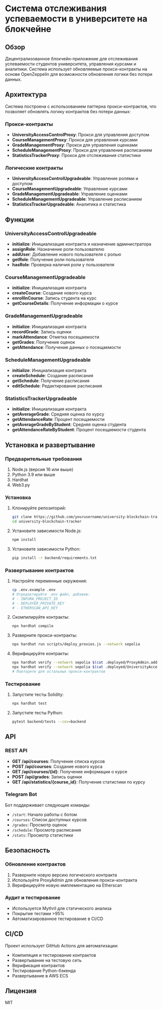 # Система отслеживания успеваемости в университете на блокчейне

## Обзор
Децентрализованное блокчейн-приложение для отслеживания успеваемости студентов университета, управления курсами и аналитики. Система использует обновляемые прокси-контракты на основе OpenZeppelin для возможности обновления логики без потери данных.

## Архитектура
Система построена с использованием паттерна прокси-контрактов, что позволяет обновлять логику контрактов без потери данных:

### Прокси-контракты
- **UniversityAccessControlProxy**: Прокси для управления доступом
- **CourseManagementProxy**: Прокси для управления курсами
- **GradeManagementProxy**: Прокси для управления оценками
- **ScheduleManagementProxy**: Прокси для управления расписанием
- **StatisticsTrackerProxy**: Прокси для отслеживания статистики

### Логические контракты
- **UniversityAccessControlUpgradeable**: Управление ролями и доступом
- **CourseManagementUpgradeable**: Управление курсами
- **GradeManagementUpgradeable**: Управление оценками
- **ScheduleManagementUpgradeable**: Управление расписанием
- **StatisticsTrackerUpgradeable**: Аналитика и статистика

## Функции

### UniversityAccessControlUpgradeable
- **initialize**: Инициализация контракта и назначение администратора
- **assignRole**: Назначение роли пользователю
- **addUser**: Добавление нового пользователя с ролью
- **getRole**: Получение роли пользователя
- **hasRole**: Проверка наличия роли у пользователя

### CourseManagementUpgradeable
- **initialize**: Инициализация контракта
- **createCourse**: Создание нового курса
- **enrollInCourse**: Запись студента на курс
- **getCourseDetails**: Получение информации о курсе

### GradeManagementUpgradeable
- **initialize**: Инициализация контракта
- **recordGrade**: Запись оценки
- **markAttendance**: Отметка посещаемости
- **getGrades**: Получение оценок
- **getAttendance**: Получение данных о посещаемости

### ScheduleManagementUpgradeable
- **initialize**: Инициализация контракта
- **createSchedule**: Создание расписания
- **getSchedule**: Получение расписания
- **editSchedule**: Редактирование расписания

### StatisticsTrackerUpgradeable
- **initialize**: Инициализация контракта
- **getAverageGrade**: Средняя оценка по курсу
- **getAttendanceRate**: Процент посещаемости
- **getAverageGradeByStudent**: Средняя оценка студента
- **getAttendanceRateByStudent**: Процент посещаемости студента

## Установка и развертывание

### Предварительные требования
1. Node.js (версия 16 или выше)
2. Python 3.9 или выше
3. Hardhat
4. Web3.py

### Установка
1. Клонируйте репозиторий:
   ```bash
   git clone https://github.com/yourusername/university-blockchain-tracker.git
   cd university-blockchain-tracker
   ```

2. Установите зависимости Node.js:
   ```bash
   npm install
   ```

3. Установите зависимости Python:
   ```bash
   pip install -r backend/requirements.txt
   ```

### Развертывание контрактов

1. Настройте переменные окружения:
   ```bash
   cp .env.example .env
   # Отредактируйте .env файл, добавив:
   # - INFURA_PROJECT_ID
   # - DEPLOYER_PRIVATE_KEY
   # - ETHERSCAN_API_KEY
   ```

2. Скомпилируйте контракты:
   ```bash
   npx hardhat compile
   ```

3. Разверните прокси-контракты:
   ```bash
   npx hardhat run scripts/deploy_proxies.js --network sepolia
   ```

4. Верифицируйте контракты:
   ```bash
   npx hardhat verify --network sepolia $(cat .deployed/ProxyAdmin.address)
   npx hardhat verify --network sepolia $(cat .deployed/UniversityAccessControlProxy.address)
   # Повторите для остальных прокси-контрактов
   ```

### Тестирование

1. Запустите тесты Solidity:
   ```bash
   npx hardhat test
   ```

2. Запустите тесты Python:
   ```bash
   pytest backend/tests --cov=backend
   ```

## API

### REST API
- **GET /api/courses**: Получение списка курсов
- **POST /api/courses**: Создание нового курса
- **GET /api/courses/{id}**: Получение информации о курсе
- **POST /api/grades**: Запись оценки
- **GET /api/statistics/{course_id}**: Получение статистики по курсу

### Telegram Bot
Бот поддерживает следующие команды:
- `/start`: Начало работы с ботом
- `/courses`: Список доступных курсов
- `/grades`: Просмотр оценок
- `/schedule`: Просмотр расписания
- `/stats`: Просмотр статистики

## Безопасность

### Обновление контрактов
1. Разверните новую версию логического контракта
2. Используйте ProxyAdmin для обновления прокси-контракта
3. Верифицируйте новую имплементацию на Etherscan

### Аудит и тестирование
- Используется Mythril для статического анализа
- Покрытие тестами >95%
- Автоматизированное тестирование в CI/CD

## CI/CD

Проект использует GitHub Actions для автоматизации:
- Компиляция и тестирование контрактов
- Развертывание на тестовую сеть
- Верификация контрактов
- Тестирование Python-бэкенда
- Развертывание в AWS ECS

## Лицензия
MIT